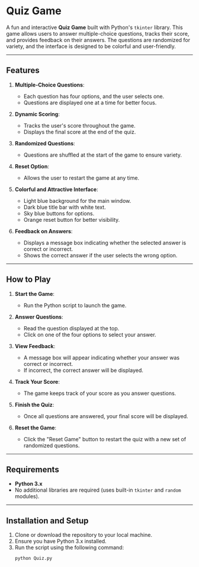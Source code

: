 # Quiz Game

A fun and interactive **Quiz Game** built with Python's `tkinter` library. This game allows users to answer multiple-choice questions, tracks their score, and provides feedback on their answers. The questions are randomized for variety, and the interface is designed to be colorful and user-friendly.

---

## Features

1. **Multiple-Choice Questions**:
   - Each question has four options, and the user selects one.
   - Questions are displayed one at a time for better focus.

2. **Dynamic Scoring**:
   - Tracks the user's score throughout the game.
   - Displays the final score at the end of the quiz.

3. **Randomized Questions**:
   - Questions are shuffled at the start of the game to ensure variety.

4. **Reset Option**:
   - Allows the user to restart the game at any time.

5. **Colorful and Attractive Interface**:
   - Light blue background for the main window.
   - Dark blue title bar with white text.
   - Sky blue buttons for options.
   - Orange reset button for better visibility.

6. **Feedback on Answers**:
   - Displays a message box indicating whether the selected answer is correct or incorrect.
   - Shows the correct answer if the user selects the wrong option.

---

## How to Play

1. **Start the Game**:
   - Run the Python script to launch the game.

2. **Answer Questions**:
   - Read the question displayed at the top.
   - Click on one of the four options to select your answer.

3. **View Feedback**:
   - A message box will appear indicating whether your answer was correct or incorrect.
   - If incorrect, the correct answer will be displayed.

4. **Track Your Score**:
   - The game keeps track of your score as you answer questions.

5. **Finish the Quiz**:
   - Once all questions are answered, your final score will be displayed.

6. **Reset the Game**:
   - Click the "Reset Game" button to restart the quiz with a new set of randomized questions.

---

## Requirements

- **Python 3.x**
- No additional libraries are required (uses built-in `tkinter` and `random` modules).

---

## Installation and Setup

1. Clone or download the repository to your local machine.
2. Ensure you have Python 3.x installed.
3. Run the script using the following command:
   ```bash
   python Quiz.py
